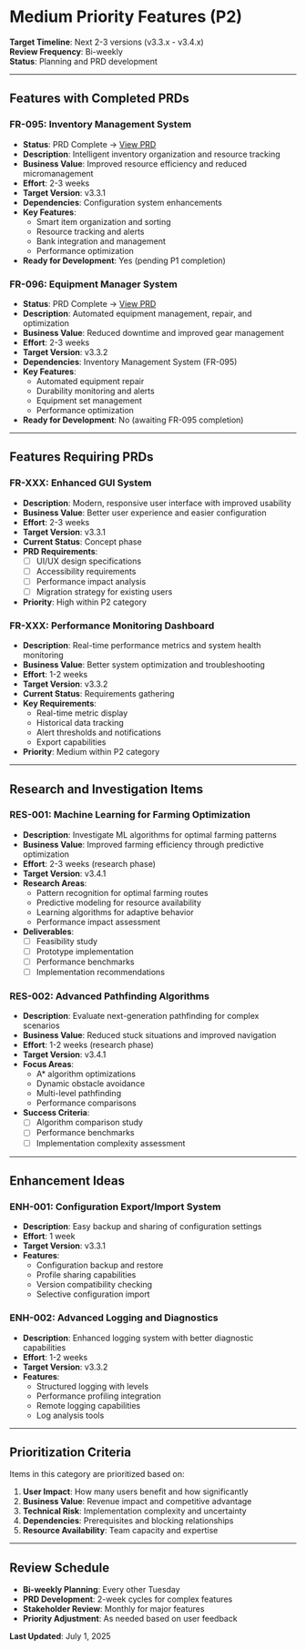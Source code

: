 # Medium Priority Features (P2)

**Target Timeline**: Next 2-3 versions (v3.3.x - v3.4.x)  
**Review Frequency**: Bi-weekly  
**Status**: Planning and PRD development

---

## Features with Completed PRDs

### FR-095: Inventory Management System
- **Status**: PRD Complete → [View PRD](../../prds/FR-095_Inventory_Management_System.md)
- **Description**: Intelligent inventory organization and resource tracking
- **Business Value**: Improved resource efficiency and reduced micromanagement
- **Effort**: 2-3 weeks
- **Target Version**: v3.3.1
- **Dependencies**: Configuration system enhancements
- **Key Features**:
  - Smart item organization and sorting
  - Resource tracking and alerts
  - Bank integration and management
  - Performance optimization
- **Ready for Development**: Yes (pending P1 completion)

### FR-096: Equipment Manager System
- **Status**: PRD Complete → [View PRD](../../prds/FR-096_Equipment_Manager_System.md)
- **Description**: Automated equipment management, repair, and optimization
- **Business Value**: Reduced downtime and improved gear management
- **Effort**: 2-3 weeks
- **Target Version**: v3.3.2
- **Dependencies**: Inventory Management System (FR-095)
- **Key Features**:
  - Automated equipment repair
  - Durability monitoring and alerts
  - Equipment set management
  - Performance optimization
- **Ready for Development**: No (awaiting FR-095 completion)

---

## Features Requiring PRDs

### FR-XXX: Enhanced GUI System
- **Description**: Modern, responsive user interface with improved usability
- **Business Value**: Better user experience and easier configuration
- **Effort**: 2-3 weeks
- **Target Version**: v3.3.1
- **Current Status**: Concept phase
- **PRD Requirements**:
  - [ ] UI/UX design specifications
  - [ ] Accessibility requirements
  - [ ] Performance impact analysis
  - [ ] Migration strategy for existing users
- **Priority**: High within P2 category

### FR-XXX: Performance Monitoring Dashboard
- **Description**: Real-time performance metrics and system health monitoring
- **Business Value**: Better system optimization and troubleshooting
- **Effort**: 1-2 weeks
- **Target Version**: v3.3.2
- **Current Status**: Requirements gathering
- **Key Requirements**:
  - Real-time metric display
  - Historical data tracking
  - Alert thresholds and notifications
  - Export capabilities
- **Priority**: Medium within P2 category

---

## Research and Investigation Items

### RES-001: Machine Learning for Farming Optimization
- **Description**: Investigate ML algorithms for optimal farming patterns
- **Business Value**: Improved farming efficiency through predictive optimization
- **Effort**: 2-3 weeks (research phase)
- **Target Version**: v3.4.1
- **Research Areas**:
  - Pattern recognition for optimal farming routes
  - Predictive modeling for resource availability
  - Learning algorithms for adaptive behavior
  - Performance impact assessment
- **Deliverables**:
  - [ ] Feasibility study
  - [ ] Prototype implementation
  - [ ] Performance benchmarks
  - [ ] Implementation recommendations

### RES-002: Advanced Pathfinding Algorithms
- **Description**: Evaluate next-generation pathfinding for complex scenarios
- **Business Value**: Reduced stuck situations and improved navigation
- **Effort**: 1-2 weeks (research phase)
- **Target Version**: v3.4.1
- **Focus Areas**:
  - A* algorithm optimizations
  - Dynamic obstacle avoidance
  - Multi-level pathfinding
  - Performance comparisons
- **Success Criteria**:
  - [ ] Algorithm comparison study
  - [ ] Performance benchmarks
  - [ ] Implementation complexity assessment

---

## Enhancement Ideas

### ENH-001: Configuration Export/Import System
- **Description**: Easy backup and sharing of configuration settings
- **Effort**: 1 week
- **Target Version**: v3.3.1
- **Features**:
  - Configuration backup and restore
  - Profile sharing capabilities
  - Version compatibility checking
  - Selective configuration import

### ENH-002: Advanced Logging and Diagnostics
- **Description**: Enhanced logging system with better diagnostic capabilities
- **Effort**: 1-2 weeks
- **Target Version**: v3.3.2
- **Features**:
  - Structured logging with levels
  - Performance profiling integration
  - Remote logging capabilities
  - Log analysis tools

---

## Prioritization Criteria

Items in this category are prioritized based on:
1. **User Impact**: How many users benefit and how significantly
2. **Business Value**: Revenue impact and competitive advantage
3. **Technical Risk**: Implementation complexity and uncertainty
4. **Dependencies**: Prerequisites and blocking relationships
5. **Resource Availability**: Team capacity and expertise

---

## Review Schedule

- **Bi-weekly Planning**: Every other Tuesday
- **PRD Development**: 2-week cycles for complex features
- **Stakeholder Review**: Monthly for major features
- **Priority Adjustment**: As needed based on user feedback

**Last Updated**: July 1, 2025
